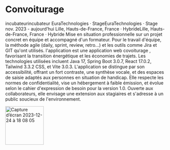 # Convoiturage

incubateurincubateur
EuraTechnologies · StageEuraTechnologies · Stage
nov. 2023 - aujourd’hui
Lille, Hauts-de-France, France · HybrideLille, Hauts-de-France, France · Hybride
Mise en situation professionnelle sur un projet concret en équipe et accompagné d'un formateur.
Pour le travail d'équipe, la méthode agile (daily, sprint, review, retro...) et les outils comme Jira et GIT qu'ont utilisés.
l'application est une application web covoiturage , favorisant la transition énergétique et les économies de trajets. Les technologies utilisées incluent Java 17, Spring Boot 3.0.7, React 17.0.2, Tailwind 3.3.2 CSS, et Vite 3.0.3. L'application se distingue par son accessibilité, offrant un fort contraste, une synthèse vocale, et des espaces de saisie adaptés aux personnes en situation de handicap. Elle respecte les normes de confidentialité, vise un hébergement à faible émission, et évolue selon le cahier d'expression de besoin pour la version 1.0. Ouverte aux collaborateurs, elle envisage une extension aux stagiaires et s'adresse à un public soucieux de l'environnement.





<img width="121" alt="Capture d’écran 2023-12-24 à 18 08 05" src="https://github.com/Sondes-Messai/Convoiturage/assets/95591621/78725fd1-4e53-431b-930a-459c43d6aae4">
